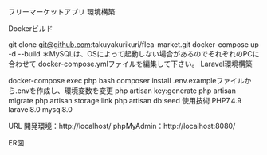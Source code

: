 フリーマーケットアプリ 環境構築

Dockerビルド

git clone git@github.com:takuyakurikuri/flea-market.git
docker-compose up -d --build ＊MySQLは、OSによって起動しない場合があるのでそれぞれのPCに合わせて docker-compose.ymlファイルを編集して下さい。
Laravel環境構築

docker-compose exec php bash
composer install
.env.exampleファイルから.envを作成し、環境変数を変更
php artisan key:generate
php artisan migrate
php artisan storage:link
php artisan db:seed
使用技術
PHP7.4.9
laravel8.0
mysql8.0

URL 開発環境：http://localhost/ phpMyAdmin：http://localhost:8080/

ER図